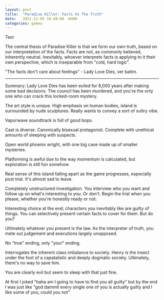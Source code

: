 ```yaml
---
layout: post
title:  "Paradise Killer: Facts Vs The Truth"
date:   2021-12-05 16:40:00 -0400
categories: games
---
```


Text

<!--more-->

The central thesis of Paradise Killer is that we form our own truth, based on our interpretation of the facts. Facts are not, as commonly believed, inherently neutral. Inevitably, whoever interprets facts is applying to it their own perspective, which is inseparable from "cold, hard logic".


"The facts don't care about feelings" - Lady Love Dies, ver batim.


---

Summary: Lady Love Dies has been exiled for 8,000 years after making some bad decisions. The council has been murdered, and you're the only one who can crack this locked-room mystery.

The art style is unique. High emphasis on human bodies, island is surrounded by nude sculptures. Really wants to convey a sort of sultry vibe.

Vaporwave soundtrack is full of good bops.

Cast is diverse. Canonically bisexual protagonist. Complete with unethical amounts of sleeping with suspects.

Open world phoenix wright, with one big case made up of smaller mysteries.

Platforming is awful due to the way momentum is calculated, but exploration is still fun somehow.

Real sense of this island falling apart as the game progresses, especially post trial. It's almost sad to leave.

Completely unstructured investigation. You interview who you want and follow up on what's interesting to you. Or don't. Begin the trial when you please, whether you're honestly ready or not.

Interesting choice at the end; characters you inevitably like are guilty of things. You can selectively present certain facts to cover for them. But do you?

Ultimately whatever you present is the law. As the interpreter of truth, you mete out judgement and executions largely unopposed.

No "true" ending, only "your" ending.

Interrogates the inherent class imbalance to society. Henry is the insect under the foot of a capatalistic and deeply dogmatic society. Ultimately, there's no way to save him.

You are clearly evil but seem to sleep with that just fine.

At first I joked "haha am I going to have to find you all guilty" but by the end I was just like "god dammit every single one of you is actually guilty and I like some of you, could you not"
